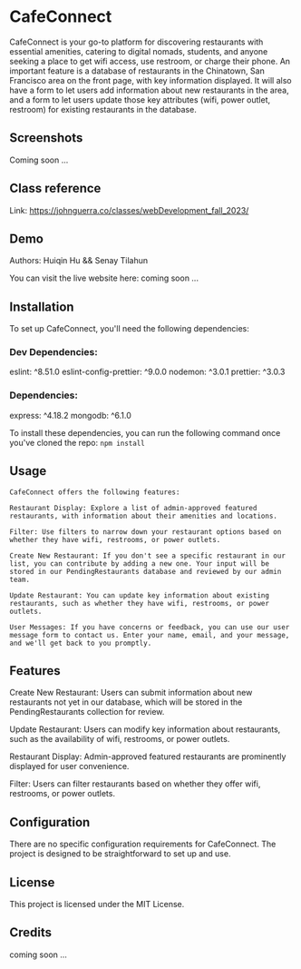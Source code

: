 # CafeConnect

CafeConnect is your go-to platform for discovering restaurants with essential amenities, catering to digital nomads, students, and anyone seeking a place to get wifi access, use restroom, or charge their phone. An important feature is a database of restaurants in the Chinatown, San Francisco area on the front page, with key information displayed. It will also have a form to let users add information about new restaurants in the area, and a form to let users update those key attributes (wifi, power outlet, restroom) for existing restaurants in the database.

## Screenshots

Coming soon ...

<!-- <img width="1474" alt="image" src="https://github.com/senay-tilahun/personal-portfolio/assets/116685542/c6741217-20c9-4288-a881-58b71342b6eb"> -->

## Class reference

Link: https://johnguerra.co/classes/webDevelopment_fall_2023/

## Demo

Authors:
Huiqin Hu && Senay Tilahun

You can visit the live website here: coming soon ...

## Installation

To set up CafeConnect, you'll need the following dependencies:

### Dev Dependencies:

eslint: ^8.51.0
eslint-config-prettier: ^9.0.0
nodemon: ^3.0.1
prettier: ^3.0.3

### Dependencies:

express: ^4.18.2
mongodb: ^6.1.0

To install these dependencies, you can run the following command once you've cloned the repo:
`npm install`

## Usage

```
CafeConnect offers the following features:

Restaurant Display: Explore a list of admin-approved featured restaurants, with information about their amenities and locations.

Filter: Use filters to narrow down your restaurant options based on whether they have wifi, restrooms, or power outlets.

Create New Restaurant: If you don't see a specific restaurant in our list, you can contribute by adding a new one. Your input will be stored in our PendingRestaurants database and reviewed by our admin team.

Update Restaurant: You can update key information about existing restaurants, such as whether they have wifi, restrooms, or power outlets.

User Messages: If you have concerns or feedback, you can use our user message form to contact us. Enter your name, email, and your message, and we'll get back to you promptly.
```

## Features

Create New Restaurant: Users can submit information about new restaurants not yet in our database, which will be stored in the PendingRestaurants collection for review.

Update Restaurant: Users can modify key information about restaurants, such as the availability of wifi, restrooms, or power outlets.

Restaurant Display: Admin-approved featured restaurants are prominently displayed for user convenience.

Filter: Users can filter restaurants based on whether they offer wifi, restrooms, or power outlets.

## Configuration

There are no specific configuration requirements for CafeConnect. The project is designed to be straightforward to set up and use.

## License

This project is licensed under the MIT License.

## Credits

coming soon ...
